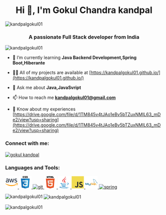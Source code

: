 <h1 align="center" ,color:blue"> 
Hi 👋, I'm Gokul Chandra kandpal</h1>
<img src="https://camo.githubusercontent.com/94d568584e36423ce1fae3bd89a1335d2cbf7da1d98557b786a113b20bd841bd/68747470733a2f2f63646e2e6472696262626c652e636f6d2f75736572732f343338323431322f73637265656e73686f74732f31353633333237352f6d656469612f30383561303134656265626465373365356364353130633933393431663439612e676966" alt="kandpalgokul01" />
<h3 align="center">A passionate Full Stack developer from India</h3>

<p align="left"> <img src="https://komarev.com/ghpvc/?username=kandpalgokul01&label=Profile%20views&color=0e75b6&style=flat" alt="kandpalgokul01" /> </p>

- 🌱 I’m currently learning **Java Backend Development,Spring Boot,Hiberante**

- 👨‍💻 All of my projects are available at [https://kandpalgokul01.github.io/](https://kandpalgokul01.github.io/)

- 💬 Ask me about **Java,JavaSvript**

- 📫 How to reach me **kandpalgokul01@gmail.com**

- 📄 Know about my experiences [https://drive.google.com/file/d/1TM845v4tJAo1eBv5bTZuxNMlL63_mDe2/view?usp=sharing](https://drive.google.com/file/d/1TM845v4tJAo1eBv5bTZuxNMlL63_mDe2/view?usp=sharing)

<h3 align="left">Connect with me:</h3>
<p align="left">
<a href="https://linkedin.com/in/gokul kandpal" target="blank"><img align="center" src="https://raw.githubusercontent.com/rahuldkjain/github-profile-readme-generator/master/src/images/icons/Social/linked-in-alt.svg" alt="gokul kandpal" height="30" width="40" /></a>
</p>

<h3 align="left">Languages and Tools:</h3>
<p align="left"> <a href="https://aws.amazon.com" target="_blank" rel="noreferrer"> <img src="https://raw.githubusercontent.com/devicons/devicon/master/icons/amazonwebservices/amazonwebservices-original-wordmark.svg" alt="aws" width="40" height="40"/> </a> <a href="https://www.w3schools.com/css/" target="_blank" rel="noreferrer"> <img src="https://raw.githubusercontent.com/devicons/devicon/master/icons/css3/css3-original-wordmark.svg" alt="css3" width="40" height="40"/> </a> <a href="https://git-scm.com/" target="_blank" rel="noreferrer"> <img src="https://www.vectorlogo.zone/logos/git-scm/git-scm-icon.svg" alt="git" width="40" height="40"/> </a> <a href="https://www.w3.org/html/" target="_blank" rel="noreferrer"> <img src="https://raw.githubusercontent.com/devicons/devicon/master/icons/html5/html5-original-wordmark.svg" alt="html5" width="40" height="40"/> </a> <a href="https://www.java.com" target="_blank" rel="noreferrer"> <img src="https://raw.githubusercontent.com/devicons/devicon/master/icons/java/java-original.svg" alt="java" width="40" height="40"/> </a> <a href="https://developer.mozilla.org/en-US/docs/Web/JavaScript" target="_blank" rel="noreferrer"> <img src="https://raw.githubusercontent.com/devicons/devicon/master/icons/javascript/javascript-original.svg" alt="javascript" width="40" height="40"/> </a> <a href="https://www.mysql.com/" target="_blank" rel="noreferrer"> <img src="https://raw.githubusercontent.com/devicons/devicon/master/icons/mysql/mysql-original-wordmark.svg" alt="mysql" width="40" height="40"/> </a> <a href="https://spring.io/" target="_blank" rel="noreferrer"> <img src="https://www.vectorlogo.zone/logos/springio/springio-icon.svg" alt="spring" width="40" height="40"/> </a> </p>

<p><img align="left" src="https://github-readme-stats.vercel.app/api/top-langs?username=kandpalgokul01&show_icons=true&locale=en&layout=compact" alt="kandpalgokul01" /></p>

<p>&nbsp;<img align="center" src="https://github-readme-stats.vercel.app/api?username=kandpalgokul01&show_icons=true&locale=en" alt="kandpalgokul01" /></p>

<p><img align="center" src="https://github-readme-streak-stats.herokuapp.com/?user=kandpalgokul01&" alt="kandpalgokul01" /></p>
